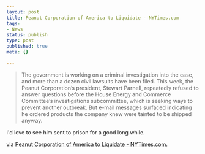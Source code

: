 ```yaml
--- 
layout: post
title: Peanut Corporation of America to Liquidate - NYTimes.com
tags: 
- News
status: publish
type: post
published: true
meta: {}

---
```

<blockquote>The government is working on a criminal investigation into the case, and more than a dozen civil lawsuits have been filed. This week, the Peanut Corporation’s president, Stewart Parnell, repeatedly refused to answer questions before the House Energy and Commerce Committee’s investigations subcommittee, which is seeking ways to prevent another outbreak. But e-mail messages surfaced indicating he ordered products the company knew were tainted to be shipped anyway.</blockquote>
I'd love to see him sent to prison for a good long while.

via <a href="http://www.nytimes.com/2009/02/14/business/14peanut.html?hp">Peanut Corporation of America to Liquidate - NYTimes.com</a>.
